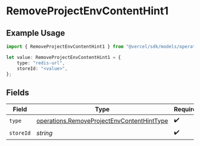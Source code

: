 # RemoveProjectEnvContentHint1

## Example Usage

```typescript
import { RemoveProjectEnvContentHint1 } from "@vercel/sdk/models/operations";

let value: RemoveProjectEnvContentHint1 = {
    type: "redis-url",
    storeId: "<value>",
};
```

## Fields

| Field                                                                                                    | Type                                                                                                     | Required                                                                                                 | Description                                                                                              |
| -------------------------------------------------------------------------------------------------------- | -------------------------------------------------------------------------------------------------------- | -------------------------------------------------------------------------------------------------------- | -------------------------------------------------------------------------------------------------------- |
| `type`                                                                                                   | [operations.RemoveProjectEnvContentHintType](../../models/operations/removeprojectenvcontenthinttype.md) | :heavy_check_mark:                                                                                       | N/A                                                                                                      |
| `storeId`                                                                                                | *string*                                                                                                 | :heavy_check_mark:                                                                                       | N/A                                                                                                      |